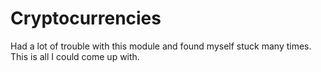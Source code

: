 # Cryptocurrencies
Had a lot of trouble with this module and found myself stuck many times. This is all I could come up with.
